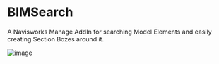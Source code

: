 # BIMSearch

A Navisworks Manage AddIn for searching Model Elements and easily creating Section Bozes around it. 

![image](https://github.com/abhipalit3/BIMSearch/assets/26935737/ba76a1d9-4e03-481a-82d4-6fd1c5277246)
